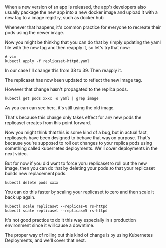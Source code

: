 When a new version of an app is released, the app's developers also usually package the new app into a new docker image and upload it with a new tag to a image registry, such as docker hub


Whenever that happens, it's common practice for everyone to recreate their pods using the newer image.

Now you might be thinking that you can do that by simply updating the yaml file with the new tag and then reapply it, so let's try that now:

```
# vim
kubectl apply -f replicaset-httpd.yaml
```

In our case I'll change this from 38 to 39. Then reapply it.


The replicaset has now been updated to reflect the new image tag.


However that change hasn't propagated to the replica pods.

```
kubectl get pods xxxx -o yaml | grep image
```

As you can can see here, it's still using the old image.



That's because this change only takes effect for any new pods the replicaset creates from this point forward.


Now you might think that this is some kind of a bug, but in actual fact, replicasets have been designed to behave that way on purpose. That's because you're supposed to roll out changes to your replica pods using something called kubernetes deployments. We'll cover deployments in the next video.



But for now if you did want to force yoru replicaset to roll out the new image, then you can do that by deleting your pods so that your replicaset builds new replacement pods.

```
kubectl delete pods xxxx
```

You can do this faster by scaling your replicaset to zero and then scale it back up again.

```
kubectl scale replicaset --replicas=0 rs-httpd
kubectl scale replicaset --replicas=5 rs-httpd
```

It's not good practice to do it this way especially in a production environment since it will cause a downtime.

The proper way of rolling out this kind of change is by using Kubernetes Deployments, and we'll cover that next.
